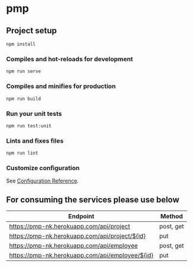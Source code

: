 # pmp

## Project setup
```
npm install
```

### Compiles and hot-reloads for development
```
npm run serve
```

### Compiles and minifies for production
```
npm run build
```

### Run your unit tests
```
npm run test:unit
```

### Lints and fixes files
```
npm run lint
```

### Customize configuration
See [Configuration Reference](https://cli.vuejs.org/config/).


## For consuming the services please use below 

| Endpoint | Method |
| -------------------- | --------------- |
| https://pmp-nk.herokuapp.com/api/project | post, get |
| https://pmp-nk.herokuapp.com/api/project/${id}| put |
| https://pmp-nk.herokuapp.com/api/employee | post, get |
| https://pmp-nk.herokuapp.com/api/employee/${id}| put |
